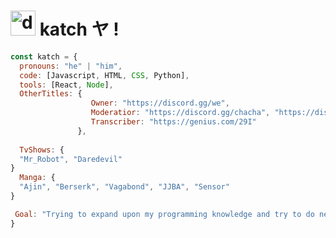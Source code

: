 # <img src="https://cdn.discordapp.com/emojis/836238456979849237.webp?size=96&quality=lossless" alt="drawing" width="40"/> katch ヤ ! 

```js
const katch = {
  pronouns: "he" | "him",
  code: [Javascript, HTML, CSS, Python],
  tools: [React, Node],
  OtherTitles: {
                  Owner: "https://discord.gg/we",
                  Moderatior: "https://discord.gg/chacha", "https://discord.gg/want",
                  Transcriber: "https://genius.com/29I"
               },
               
  TvShows: {
  "Mr_Robot", "Daredevil" 
}
  Manga: {
  "Ajin", "Berserk", "Vagabond", "JJBA", "Sensor"
}

 Goal: "Trying to expand upon my programming knowledge and try to do new things :")"
}
```
